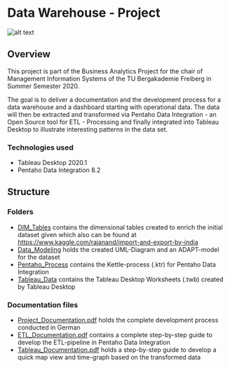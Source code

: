 # Data Warehouse - Project
![alt text](https://user-images.githubusercontent.com/61973543/89606156-99b58100-d86f-11ea-8499-ab21ec0bcda6.png)
## Overview
This project is part of the Business Analytics Project for the chair of Management Information Systems of the TU Bergakademie Freiberg in Summer Semester 2020.

The goal is to deliver a documentation and the development process for a data warehouse and a dashboard starting with operational data. The data will then be extracted and transformed via Pentaho Data Integration - an Open Source tool for ETL - Processing and finally integrated into Tableau Desktop to illustrate interesting patterns in the data set.

### Technologies used
* Tableau Desktop 2020.1
* Pentaho Data Integration 8.2

## Structure
### Folders
* [DIM_Tables](https://github.com/antivism/BA_Project/tree/master/DIM_Tables) contains the dimensional tables created to enrich the initial dataset given which also can be found at https://www.kaggle.com/rajanand/import-and-export-by-india
* [Data_Modeling](https://github.com/antivism/BA_Project/tree/master/Data_Modeling) holds the created UML-Diagram and an ADAPT-model for the dataset
* [Pentaho_Process](https://github.com/antivism/BA_Project/tree/master/Pentaho_Process) contains the Kettle-process (.ktr) for Pentaho Data Integration
* [Tableau_Data](https://github.com/antivism/BA_Project/tree/master/Tableau_Data) contains the Tableau Desktop Worksheets (.twb) created by Tableau Desktop
### Documentation files
* [Project_Documentation.pdf](https://github.com/antivism/BA_Project/blob/master/Project_Documentation.pdf) holds the complete development process conducted in German
* [ETL_Documentation.pdf](https://github.com/antivism/BA_Project/blob/master/ETL_Documentation.pdf) contains a complete step-by-step guide to develop the ETL-pipeline in Pentaho Data Integration
* [Tableau_Documentation.pdf](https://github.com/antivism/BA_Project/blob/master/Tableau_Documentation.pdf) holds a step-by-step guide to develop a quick map view and time-graph based on the transformed data
